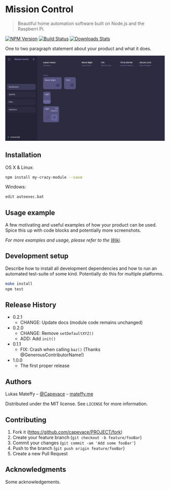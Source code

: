 # Mission Control

> Beautiful home automation software built on Node.js and the Raspberri Pi.

[![NPM Version][npm-image]][npm-url]
[![Build Status][travis-image]][travis-url]
[![Downloads Stats][npm-downloads]][npm-url]

One to two paragraph statement about your product and what it does.

![](docs/screen.png)

## Installation

OS X & Linux:

```sh
npm install my-crazy-module --save
```

Windows:

```sh
edit autoexec.bat
```

## Usage example

A few motivating and useful examples of how your product can be used. Spice this up with code blocks and potentially more screenshots.

_For more examples and usage, please refer to the [Wiki][wiki]._

## Development setup

Describe how to install all development dependencies and how to run an automated test-suite of some kind. Potentially do this for multiple platforms.

```sh
make install
npm test
```

## Release History

-   0.2.1
    -   CHANGE: Update docs (module code remains unchanged)
-   0.2.0
    -   CHANGE: Remove `setDefaultXYZ()`
    -   ADD: Add `init()`
-   0.1.1
    -   FIX: Crash when calling `baz()` (Thanks @GenerousContributorName!)
-   1.0.0
    -   The first proper release

## Authors

Lukas Mateffy – [@Capevace](https://twitter.com/capevace) – [mateffy.me](https://mateffy.me)

Distributed under the MIT license. See `LICENSE` for more information.

## Contributing

1. Fork it (<https://github.com/capevace/PROJECT/fork>)
2. Create your feature branch (`git checkout -b feature/fooBar`)
3. Commit your changes (`git commit -am 'Add some fooBar'`)
4. Push to the branch (`git push origin feature/fooBar`)
5. Create a new Pull Request

## Acknowledgments

Some acknowledgements.

<!-- Markdown link & img dfn's -->

[npm-image]: https://img.shields.io/npm/v/PROJECT.svg?style=flat-square
[npm-url]: https://npmjs.org/package/PROJECT
[npm-downloads]: https://img.shields.io/npm/dm/PROJECT.svg?style=flat-square
[travis-image]: https://img.shields.io/travis/dbader/node-datadog-metrics/master.svg?style=flat-square
[travis-url]: https://travis-ci.org/dbader/node-datadog-metrics
[wiki]: https://github.com/capevace/PROJECT/wiki
